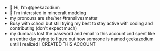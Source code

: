 - 👋 Hi, I’m @geekazodium
- 👀 I’m interested in minecraft modding
- my pronouns are she/her #translivesmatter
- Busy with school but still trying my best to stay active with coding and contributing (don't expect much)
- my dumbass lost the password and email to this account and spent like an entire day trying to figure out how someone is named geekazodium until I realized I CREATED THIS ACCOUNT
